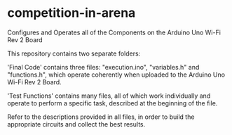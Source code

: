 # competition-in-arena
Configures and Operates all of the Components on the Arduino Uno Wi-Fi Rev 2 Board

This repository contains two separate folders:

'Final Code' contains three files: "execution.ino", "variables.h" and "functions.h", which operate coherently when uploaded to the Arduino Uno Wi-Fi Rev 2 Board.

'Test Functions' contains many files, all of which work individually and operate to perform a specific task, described at the beginning of the file.

Refer to the descriptions provided in all files, in order to build the appropriate circuits and collect the best results.
